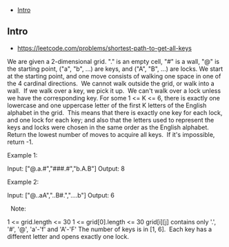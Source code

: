 - [Intro](#intro)

## Intro

- https://leetcode.com/problems/shortest-path-to-get-all-keys

We are given a 2-dimensional grid. "." is an empty cell, "#" is a wall, "@" is the starting point, ("a", "b", ...) are keys, and ("A", "B", ...) are locks.
We start at the starting point, and one move consists of walking one space in one of the 4 cardinal directions.  We cannot walk outside the grid, or walk into a wall.  If we walk over a key, we pick it up.  We can't walk over a lock unless we have the corresponding key.
For some 1 <= K <= 6, there is exactly one lowercase and one uppercase letter of the first K letters of the English alphabet in the grid.  This means that there is exactly one key for each lock, and one lock for each key; and also that the letters used to represent the keys and locks were chosen in the same order as the English alphabet.
Return the lowest number of moves to acquire all keys.  If it's impossible, return -1.
 

Example 1:

Input: ["@.a.#","###.#","b.A.B"]
Output: 8


Example 2:

Input: ["@..aA","..B#.","....b"]
Output: 6


 
Note:

1 <= grid.length <= 30
1 <= grid[0].length <= 30
grid[i][j] contains only '.', '#', '@', 'a'-'f' and 'A'-'F'
The number of keys is in [1, 6].  Each key has a different letter and opens exactly one lock.



